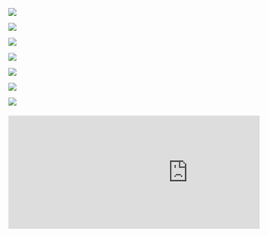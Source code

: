 <a href="https://codeclimate.com/github/Maksim1509/project-lvl1-s442/maintainability"><img src="https://api.codeclimate.com/v1/badges/5f5d102285196de16136/maintainability" /></a>

<a href="https://codeclimate.com/github/Maksim1509/project-lvl1-s442/test_coverage"><img src="https://api.codeclimate.com/v1/badges/5f5d102285196de16136/test_coverage" /></a>

<a href="https://travis-ci.org/Maksim1509/project-lvl1-s442/jobs/488585940"><img
src="https://travis-ci.org/Maksim1509/project-lvl1-s442.svg?branch=master" /></a>

<a href="https://asciinema.org/a/0j1YLlFzjJ6Gb3wmr1ghdL7Wh" target="_blank"><img src="https://asciinema.org/a/0j1YLlFzjJ6Gb3wmr1ghdL7Wh.svg" /></a>

<a href="https://asciinema.org/a/r2euG2iMQ30hOIxx0yf7JCPkW" target="_blank"><img src="https://asciinema.org/a/r2euG2iMQ30hOIxx0yf7JCPkW.svg" /></a>

<a href="https://asciinema.org/a/x5dX5Wy7XXA9NkWPUj1XAY7UF" target="_blank"><img src="https://asciinema.org/a/x5dX5Wy7XXA9NkWPUj1XAY7UF.svg" /></a>

<a href="https://asciinema.org/a/F0iNzZkZQAzzWGpLRl6JXa3C9" target="_blank"><img src="https://asciinema.org/a/F0iNzZkZQAzzWGpLRl6JXa3C9.svg" /></a>

<div class="asciicast">
<script id="asciicast-oUO5hz47a9odR77AO7I8nl9et" src="https://asciinema.org/a/oUO5hz47a9odR77AO7I8nl9et.js" async="" data-player="[object HTMLDivElement]"></script><div id="asciicast-container-oUO5hz47a9odR77AO7I8nl9et" class="asciicast" style="display: block; float: none; overflow: hidden; padding: 0px; margin: 20px 0px;"><iframe src="https://asciinema.org/a/oUO5hz47a9odR77AO7I8nl9et/embed?" id="asciicast-iframe-oUO5hz47a9odR77AO7I8nl9et" name="asciicast-iframe-oUO5hz47a9odR77AO7I8nl9et" scrolling="no" allowfullscreen="true" style="overflow: hidden; margin: 0px; border: 0px; display: inline-block; width: 720px; float: none; visibility: visible; height: 227px;"></iframe></div>
</div>
